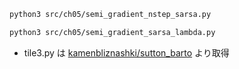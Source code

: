 ```sh
python3 src/ch05/semi_gradient_nstep_sarsa.py

python3 src/ch05/semi_gradient_sarsa_lambda.py
```

- tile3.py は [kamenbliznashki/sutton_barto](https://github.com/kamenbliznashki/sutton_barto) より取得
